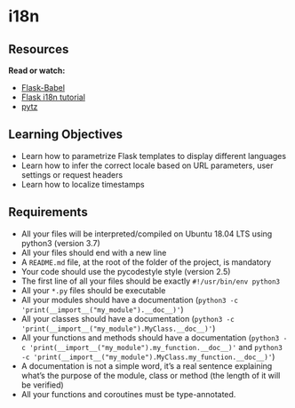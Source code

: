 # i18n

<h2>Resources</h2>

<p><strong>Read or watch:</strong></p>

<ul>
<li><a href="https://python-babel.github.io/flask-babel/" title="Flask-Babel" target="_blank">Flask-Babel</a></li>
<li><a href="https://blog.miguelgrinberg.com/post/the-flask-mega-tutorial-part-xiii-i18n-and-l10n" title="Flask i18n tutorial" target="_blank">Flask i18n tutorial</a></li>
<li><a href="https://sourceforge.net/directory/software-development/windows/" title="pytz" target="_blank">pytz</a></li>
</ul>

<h2>Learning Objectives</h2>

<ul>
<li>Learn how to parametrize Flask templates to display different languages</li>
<li>Learn how to infer the correct locale based on URL parameters, user settings or request headers</li>
<li>Learn how to localize timestamps</li>
</ul>

<h2>Requirements</h2>

<ul>
<li>All your files will be interpreted/compiled on Ubuntu 18.04 LTS using python3 (version 3.7)</li>
<li>All your files should end with a new line</li>
<li>A <code>README.md</code> file, at the root of the folder of the project, is mandatory</li>
<li>Your code should use the pycodestyle style (version 2.5)</li>
<li>The first line of all your files should be exactly <code>#!/usr/bin/env python3</code></li>
<li>All your <code>*.py</code> files should be executable</li>
<li>All your modules should have a documentation (<code>python3 -c &#39;print(__import__(&quot;my_module&quot;).__doc__)&#39;</code>)</li>
<li>All your classes should have a documentation (<code>python3 -c &#39;print(__import__(&quot;my_module&quot;).MyClass.__doc__)&#39;</code>)</li>
<li>All your functions and methods should have a documentation (<code>python3 -c &#39;print(__import__(&quot;my_module&quot;).my_function.__doc__)&#39;</code> and <code>python3 -c &#39;print(__import__(&quot;my_module&quot;).MyClass.my_function.__doc__)&#39;</code>)</li>
<li>A documentation is not a simple word, it&rsquo;s a real sentence explaining what&rsquo;s the purpose of the module, class or method (the length of it will be verified)</li>
<li>All your functions and coroutines must be type-annotated.</li>
</ul>

  </div>
</div>
